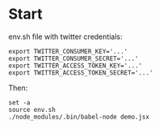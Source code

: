 # Start

env.sh file with twitter credentials:

```
export TWITTER_CONSUMER_KEY='...'
export TWITTER_CONSUMER_SECRET='...'
export TWITTER_ACCESS_TOKEN_KEY='...'
export TWITTER_ACCESS_TOKEN_SECRET='...'
```

Then:

```
set -a
source env.sh
./node_modules/.bin/babel-node demo.jsx
```
